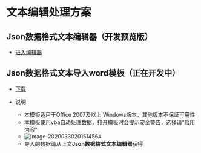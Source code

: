 # 文本编辑处理方案

## Json数据格式文本编辑器（开发预览版）

* [进入编辑器](/toolbox/tool/convert.html)

## Json数据格式文本导入word模板（正在开发中）

* [下载](/toolbox/tool/newDoc.docm)

* 说明
  * 本模板适用于Office 2007及以上 Windows版本，其他版本不保证可用性
  * 本模板使用vba自动处理数据，打开模板时会提示安全警告，选择请“启用内容”
  * ![image-20200330201514564](/toolbox/tool/readme/image-20200330201514564.png)
  * 导入的数据请从上文**Json数据格式文本编辑器**获得


